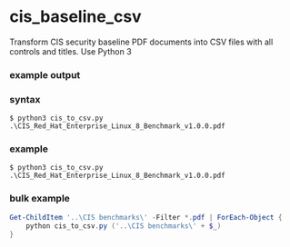 # cis_baseline_csv
Transform CIS security baseline PDF documents into CSV files with all controls and titles. Use Python 3

### example output



### syntax

```
$ python3 cis_to_csv.py .\CIS_Red_Hat_Enterprise_Linux_8_Benchmark_v1.0.0.pdf
```


### example

```
$ python3 cis_to_csv.py .\CIS_Red_Hat_Enterprise_Linux_8_Benchmark_v1.0.0.pdf
```


### bulk example

```powershell
Get-ChildItem '..\CIS benchmarks\' -Filter *.pdf | ForEach-Object {
    python cis_to_csv.py ('..\CIS benchmarks\' + $_)
}
```
